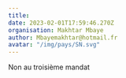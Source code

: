 ```yaml
---
title: 
date: 2023-02-01T17:59:46.270Z
organisation: Makhtar Mbaye 
author: Mbayemakhtar@hotmail.fr
avatar: "/img/pays/SN.svg"
---
```


Non au troisième mandat 